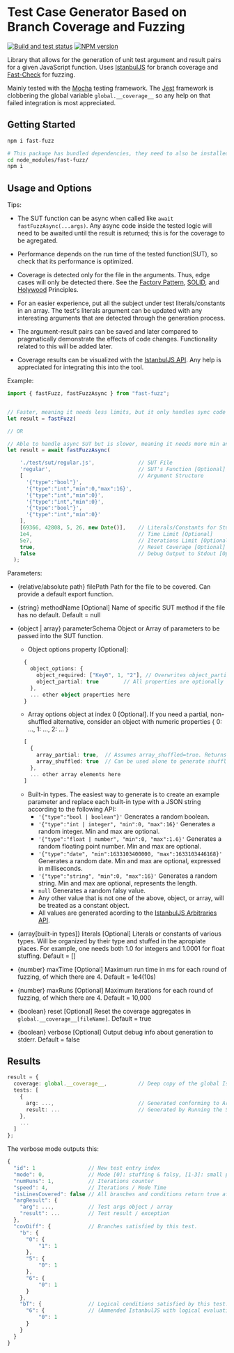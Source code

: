 # Test Case Generator Based on Branch Coverage and Fuzzing

[![Build and test status](https://github.com/WeWatchWall/fast-fuzz/workflows/Lint%20and%20test/badge.svg)](https://github.com/WeWatchWall/fast-fuzz/actions?query=workflow%3A%22Lint+and+test%22)
[![NPM version](https://img.shields.io/npm/v/fast-fuzz.svg)](https://www.npmjs.com/package/fast-fuzz)

Library that allows for the generation of unit test argument and result pairs for a given JavaScript function. Uses [IstanbulJS](https://github.com/istanbuljs/istanbuljs) for branch coverage and [Fast-Check](https://github.com/dubzzz/fast-check) for fuzzing.

Mainly tested with the [Mocha](https://mochajs.org/) testing framework. The [Jest](https://jestjs.io/) framework is clobbering the global variable ```global.__coverage__``` so any help on that failed integration is most appreciated.

## Getting Started

```bash
npm i fast-fuzz

# This package has bundled dependencies, they need to also be installed manually.
cd node_modules/fast-fuzz/
npm i
```

## Usage and Options

Tips:

- The SUT function can be async when called like `await fastFuzzAsync(...args)`. Any async code inside the tested logic will need to be awaited until the result is returned; this is for the coverage to be agregated.

- Performance depends on the run time of the tested function(SUT), so check that its performance is optimized.

- Coverage is detected only for the file in the arguments. Thus, edge cases will only be detected there. See the [Factory Pattern](https://en.wikipedia.org/wiki/Factory_method_pattern), [SOLID](https://en.wikipedia.org/wiki/SOLID), and [Holywood](https://en.wiktionary.org/wiki/Hollywood_principle) Principles.

- For an easier experience, put all the subject under test literals/constants in an array. The test's literals argument can be updated with any interesting arguments that are detected through the generation process.

- The argument-result pairs can be saved and later compared to pragmatically demonstrate the effects of code changes. Functionality related to this will be added later.

- Coverage results can be visualized with the [IstanbulJS API](https://medium.com/@kushmisra7/one-report-for-all-test-cases-easily-merging-multiple-tests-reports-b0f5e5211a2a). Any help is appreciated for integrating this into the tool.

Example:

```typescript
import { fastFuzz, fastFuzzAsync } from "fast-fuzz";


// Faster, meaning it needs less limits, but it only handles sync code across SUT.
let result = fastFuzz(

// OR

// Able to handle async SUT but is slower, meaning it needs more min and/or max limits.
let result = await fastFuzzAsync(

    './test/sut/regular.js',              // SUT File
    'regular',                            // SUT's Function [Optional]
    [                                     // Argument Structure
      '{"type":"bool"}',
      '{"type":"int","min":0,"max":16}',
      '{"type":"int","min":0}',
      '{"type":"int","min":0}',
      '{"type":"bool"}',
      '{"type":"int","min":0}'
    ],
    [69366, 42808, 5, 26, new Date()],    // Literals/Constants for Stuffing Arguments [Optional]
    1e4,                                  // Time Limit [Optional]
    5e7,                                  // Iterations Limit [Optional]
    true,                                 // Reset Coverage [Optional]
    false                                 // Debug Output to Stdout [Optional]
  );
```

Parameters:

- {relative/absolute path}  filePath Path for the file to be covered. Can provide a default export function.

- {string}  methodName  [Optional]  Name of specific SUT method if the file has no default. Default = null

- {object | array}  parameterSchema Object or Array of parameters to be passed into the SUT function.
  
  - Object options property [Optional]:
  
  ```typescript
    {
      object_options: {
        object_required: ["Key0", 1, "2"], // Overwrites object_partial to mark non-optional properties
        object_partial: true        // All properties are optionally included in the end value.
      },
      ... other object properties here
    }  
  ```

  - Array options object at index 0 [Optional]. If you need a partial, non-shuffled alternative, consider an object with numeric properties { 0: ..., 1: ..., 2: ... }

  ```typescript
    [
      {
        array_partial: true,  // Assumes array_shuffled=true. Returns a possibly shorter combination of elements.
        array_shuffled: true  // Can be used alone to generate shuffled, same-length arrays.
      },
      ... other array elements here
    ]  
  ```

  - Built-in types. The easiest way to generate is to create an example parameter and replace each built-in type with a JSON string according to the following API:
    - ```'{"type":"bool | boolean"}'``` Generates a random boolean.
    - ```'{"type":"int | integer", "min":0, "max":16}'``` Generates a random integer. Min and max are optional.
    - ```'{"type":"float | number", "min":0, "max":1.6}'``` Generates a random floating point number. Min and max are optional.
    - ```'{"type":"date", "min":1633103400000, "max":1633103446168}'``` Generates a random date. Min and max are optional, expressed in milliseconds.
    - ```'{"type":"string", "min":0, "max":16}'``` Generates a random string. Min and max are optional, represents the length.
    - ```null```  Generates a random falsy value.
    - Any other value that is not one of the above, object, or array, will be treated as a constant object.
    - All values are generated acording to the [IstanbulJS Arbitraries API](https://github.com/dubzzz/fast-check/blob/main/documentation/Arbitraries.md).

- {array[built-in types]} literals  [Optional]  Literals or constants of various types. Will be organized by their type and stuffed in the apropiate places. For example, one needs both 1.0 for integers and 1.0001 for float stuffing. Default = []

- {number}  maxTime [Optional]  Maximum run time in ms for each round of fuzzing, of which there are 4. Default = 1e4(10s)

- {number}  maxRuns [Optional]  Maximum iterations for each round of fuzzing, of which there are 4. Default = 10,000

- {boolean} reset  [Optional]  Reset the coverage aggregates in ```global.__coverage__[fileName]```. Default = true

- {boolean} verbose  [Optional]  Output debug info about generation to stderr. Default = false

## Results

```typescript
result = {
  coverage: global.__coverage__,          // Deep copy of the global IstanbulJS coverage object.
  tests: [
    {
      arg: ...,                           // Generated conforming to Argument Structure parameter.
      result: ...                         // Generated by Running the SUT function. Can be an Exception.
    },
    ...
  ]
};
```

The verbose mode outputs this:

```typescript
{
  "id": 1                 // New test entry index
  "mode": 0,              // Mode [0]: stuffing & falsy, [1-3]: small potatoes, 4: full
  "numRuns": 1,           // Iterations counter
  "speed": 4,             // Iterations / Mode Time
  "isLinesCovered": false // All branches and conditions return true after this test.,
  "argResult": {
    "arg": ...,           // Test args object / array
    "result": ...         // Test result / exception
  },
  "covDiff": {            // Branches satisfied by this test.
    "b": {
      "0": {
          "1": 1
      },
      "5": {
          "0": 1
      },
      "6": {
          "0": 1
      }
    },
    "bT": {               // Logical conditions satisfied by this test.
      "6": {              // (Ammended IstanbulJS with logical evaluation.)
          "0": 1
      }
    }
  }
}
```
